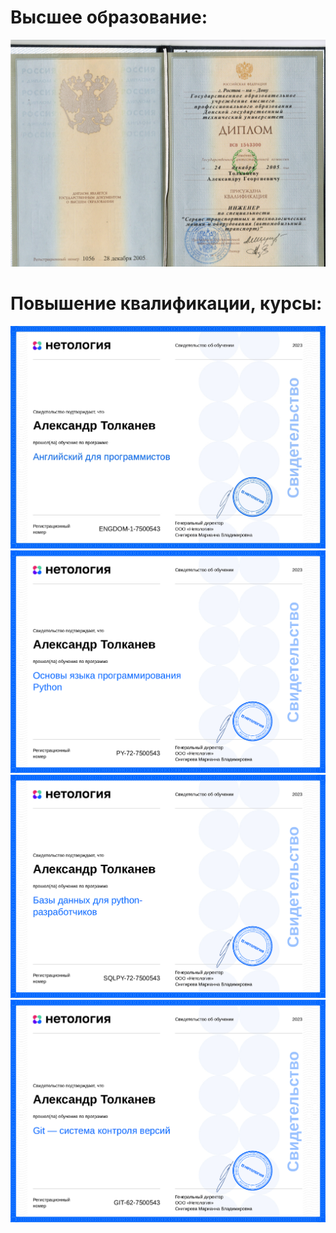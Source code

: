 # Высшее образование:
![](1_DSTU.jpg)
# Повышение квалификации, курсы:
![](3_eng_.jpg)
![](2_os_py.jpg)
![](4_bd_.jpg)
![](5_Git.jpg)


